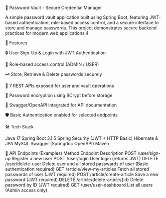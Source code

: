 🔐 Password Vault - Secure Credential Manager

A simple password vault application built using Spring Boot, featuring JWT-based authentication, role-based access control, and a secure interface to store and manage passwords. This project demonstrates secure backend practices for modern web applications.4


📌 Features

🔒 User Sign-Up & Login with JWT Authentication

👤 Role-based access control (ADMIN / USER)

🗝️ Store, Retrieve & Delete passwords securely

🧾 7 REST APIs exposed for user and vault operations

🔐 Password encryption using BCrypt before storage

🧪 Swagger/OpenAPI integrated for API documentation

🛡️ Basic Authentication enabled for selected endpoints


🛠️ Tech Stack

Java 17
Spring Boot 3.1.5
Spring Security (JWT + HTTP Basic)
Hibernate & JPA
MySQL
Swagger (Springdoc OpenAPI)
Maven


📂 API Endpoints (Examples)
Method          	Endpoint                        	Description
POST	          /user/sign-up	                     Register a new user
POST	          /user/login	                     User login (returns JWT)
DELETE            /user/delete-user                  Delete user and all stored passwards of user (Basic authentication required)
GET	              /article/view-my-articles      	 Fetch all stored passwords of user (JWT required)
POST	          /article/create-article            Save a new password (JWT required)
DELETE      	  /article/delete-article/{id}       Delete password by ID (JWT required)
GET               /user/user-dashboard	             List all users (Admin access only)